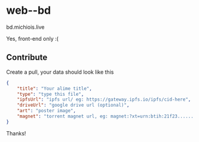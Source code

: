 # web--bd
bd.michiois.live

Yes, front-end only :(

## Contribute
Create a pull, your data should look like this
```json
{
    "title": "Your alime title",
    "type": "type this file",
    "ipfsUrl": "ipfs url/ eg: https://gateway.ipfs.io/ipfs/cid-here",
    "driveUrl": "google drive url (optional)",
    "art": "poster image",
    "magnet": "torrent magnet url, eg: magnet:?xt=urn:btih:21f23........"
}
```
Thanks!
